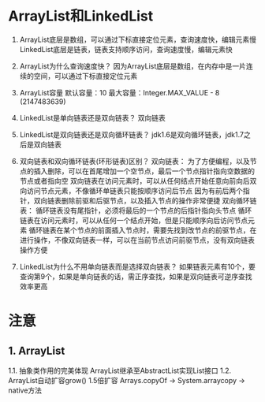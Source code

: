 # ArrayList和LinkedList

1. ArrayList底层是数组，可以通过下标直接定位元素，查询速度快，编辑元素慢
   LinkedList底层是链表，链表支持顺序访问，查询速度慢，编辑元素快
   
2. ArrayList为什么查询速度快？
    因为ArrayList底层是数组，在内存中是一片连续的空间，可以通过下标直接定位元素
    
6. ArrayList容量
    默认容量：10
    最大容量：Integer.MAX_VALUE - 8 (2147483639)
    
3. LinkedList是单向链表还是双向链表？
    双向链表
    
4. LinkedList是双向链表还是双向循环链表？
    jdk1.6是双向循环链表，jdk1.7之后是双向链表
    
4. 双向链表和双向循环链表(环形链表)区别？
    双向链表：
        为了方便编程，以及节点的插入删除，可以在首尾增加一个空节点，最后一个节点指针指向空数据的节点或者指向空
        双向链表在访问元素时，可以从任何结点开始任意向前向后双向访问节点元素，不像循环单链表只能按顺序访问后节点
        因为有前后两个指针，双向链表删除前驱和后驱节点，以及插入节点的操作非常便捷
    双向循环链表：
        循环链表没有尾指针，必须将最后的一个节点的后指针指向头节点
        循环链表在访问元素时，可以从任何一个结点开始，但是只能顺序向后访问节点元素
        循环链表在某个节点的前面插入节点时，需要先找到改节点的前驱节点，在进行操作，不像双向链表一样，可以在当前节点访问前驱节点，没有双向链表操作方便
        
5. LinkedList为什么不用单向链表而是选择双向链表？
    如果链表元素有10个，要查询第9个，如果是单向链表的话，需正序查找，如果是双向链表可逆序查找
    效率更高

    
# 注意
## 1. ArrayList
1.1. 抽象类作用的完美体现
    ArrayList继承至AbstractList实现List接口
1.2. ArrayList自动扩容grow()
    1.5倍扩容
    Arrays.copyOf -> System.arraycopy -> native方法